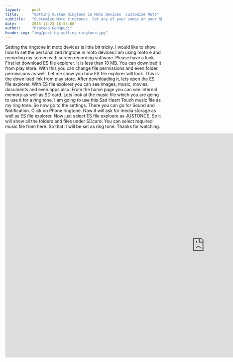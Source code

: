 ```yaml
---
layout:     post
title:      "Setting Custom Ringtone in Moto Devices  Customize Moto"
subtitle:   "Customize Moto ringtones. Set any of your songs on your SDcard as a phone ringtone for moto e , moto g, moto x"
date:       2015-11-23 18:53:00
author:     "Prateep Gedupudi"
header-img: "img/post-bg-setting-ringtone.jpg"
---
```


<p>Setting the ringtone in moto devices is little bit tricky. I would like to show how to set the personalized ringtone in moto devices.I am using moto e and recording my screen with screen recording software. Please have a look. First let download ES file explorer. It is less than 10 MB. You can download it from play store. With this you can change file permissions and even folder permissions as well. Let me show you how ES file explorer will look. This is the down load link from play store. After downloading it, lets open the ES file explorer. With ES file explorer you can see images, music, movies, documents and even apps also. From the home page you can see internal memory as well as SD card. Lets look at the music file which you are going to use it for a ring tone. I am going to use this Sad Heart Touch music file as my ring tone. So now go to the settings. There you can go for Sound and Notification. Click on Phone ringtone. Now it will ask for media storage as well as ES file explorer. Now just select ES file exploere as JUSTONCE. So it will show all the folders and files under SDcard. You can select required music file from here. So that it will be set as ring tone. Thanks for watching.
</p>

<div class="embed-responsive embed-responsive-16by9">
	<iframe width="1280" height="720" src="https://www.youtube.com/embed/VFVSefnemHM" frameborder="0" allowfullscreen></iframe>
</div>
